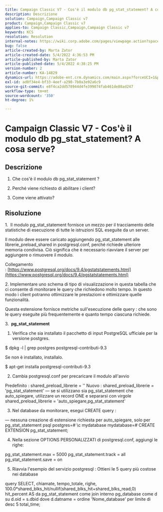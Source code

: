 ```yaml
---
title: Campaign Classic V7 - Cos'è il modulo db pg_stat_statement? A cosa serve?
description: Descrizione
solution: Campaign,Campaign Classic v7
product: Campaign,Campaign Classic v7
applies-to: Campaign Classic,Campaign,Campaign Classic v7
keywords: KCS
resolution: Resolution
internal-notes: https://wiki.corp.adobe.com/pages/viewpage.action?spaceKey=neolane&title=Database+performance+optimization+-+Identify+bottleneck+queries+with+execution+statistics#Databaseperformanceoptimization-Identifybottleneckquerieswithexecutionstatistics-pg_stat_statements
bug: false
article-created-by: Marta Zator
article-created-date: 5/4/2022 4:36:53 PM
article-published-by: Marta Zator
article-published-date: 5/4/2022 4:38:25 PM
version-number: 2
article-number: KA-14829
dynamics-url: https://adobe-ent.crm.dynamics.com/main.aspx?forceUCI=1&pagetype=entityrecord&etn=knowledgearticle&id=aa74c765-c8cb-ec11-a7b5-6045bd00d4f5
exl-id: ad0f34e4-bf33-4eef-a290-7b0a3e92a6c9
source-git-commit: e8f4ca2dd578944d4fe399074fab461de88ad247
workflow-type: tm+mt
source-wordcount: '350'
ht-degree: 1%

---
```


# Campaign Classic V7 - Cos&#39;è il modulo db pg_stat_statement? A cosa serve?

## Descrizione


1. Che cos&#39;è il modulo db pg_stat_statement ?

2. Perché viene richiesto di abilitare i client?

3. Come viene attivato?






## Risoluzione




1.  Il modulo pg_stat_statement fornisce un mezzo per il tracciamento delle statistiche di esecuzione di tutte le istruzioni SQL eseguite da un server.

Il modulo deve essere caricato aggiungendo pg_stat_statement alle librerie_preload_shared in postgresql.conf, perché richiede ulteriore memoria condivisa. Ciò significa che è necessario riavviare il server per aggiungere o rimuovere il modulo.

Collegamento : [https://www.postgresql.org/docs/9.4/pgstatstatements.html](https://www.postgresql.org/docs/9.4/pgstatstatements.html)



2. Implementare uno schema di tipo di visualizzazione in questa tabella che ci consente di monitorare le query che richiedono molto tempo. In questo modo i client potranno ottimizzare le prestazioni e ottimizzare quelle funzionalità.

Questa estensione fornisce metriche sull&#39;esecuzione delle query : che sono le query eseguite più frequentemente e quanto tempo ciascuna richiede.



3.  <b>pg_stat_statement </b>

1. Verifica che sia installato il pacchetto di input PostgreSQL ufficiale per la versione postgres.

$ dpkg -l | grep postgres postgresql-contributi-9.3

Se non è installato, installalo.

$ apt-get installa postgresql-contributi-9.3

2. Cambia postgresql.conf per precaricare il modulo all&#39;avvio

Predefinito : shared_preload_librerie = &#39;&#39; Nuovo : shared_preload_librerie = &#39;pg_stat_statement&#39; — se si utilizzano sia pg_stat_statement che auto_spiegare, utilizzare un record ONE e separarsi con virgole shared_preload_librerie = &#39;auto_spiegare,pg_stat_statement&#39;

3. Nel database da monitorare, esegui CREATE query :

— nessuna creazione di estensione richiesta per auto_spiegare, solo per pg_stat_statement psql postgres=# \c mydatabase mydatabase=# CREATE EXTENSION pg_stat_statement;

4. Nella sezione OPTIONS PERSONALIZZATI di postgresql.conf, aggiungi le righe:

pg_stat_statement.max = 5000 pg_stat_statement.track = all pg_stat_statement.save = on

5. Riavvia l&#39;esempio del servizio postgresql : Ottieni le 5 query più costose nei database

query SELECT, chiamate, tempo_totale, righe, 100.0\*shared_blks_hit/nullif(shared_blks_hit+shared_blks_read,0) hit_percent AS da pg_stat_statement come join interno pg_database come d su d.oid = s.dbid dove d.datname = ordine &#39;Nome_database&#39; per limite di desc 5 total_time;
